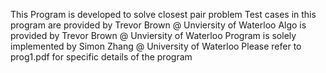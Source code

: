 This Program is developed to solve closest pair problem
Test cases in this program are provided by Trevor Brown @ Unviersity of Waterloo
Algo is provided by Trevor Brown @ Unviersity of Waterloo
Program is solely implemented by Simon Zhang @ University of Waterloo
Please refer to prog1.pdf for specific details of the program

